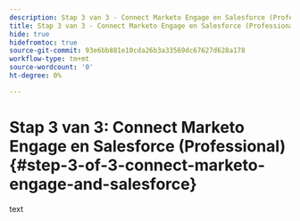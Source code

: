 ```yaml
---
description: Stap 3 van 3 - Connect Marketo Engage en Salesforce (Professional) - Marketo Docs - Productdocumentatie
title: Stap 3 van 3 - Connect Marketo Engage en Salesforce (Professional)
hide: true
hidefromtoc: true
source-git-commit: 93e6bb881e10cda26b3a33569dc67627d628a178
workflow-type: tm+mt
source-wordcount: '0'
ht-degree: 0%

---
```


# Stap 3 van 3: Connect Marketo Engage en Salesforce (Professional) {#step-3-of-3-connect-marketo-engage-and-salesforce}

text
